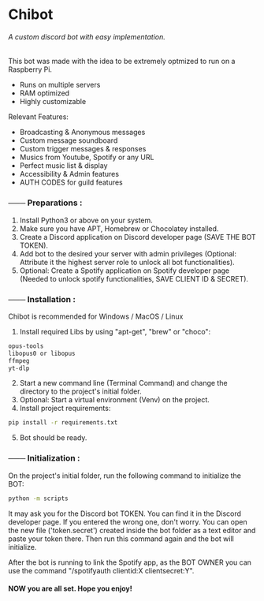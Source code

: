 # Chibot
###### A custom discord bot with easy implementation.

This bot was made with the idea to be extremely optmized to run on a Raspberry Pi.
- Runs on multiple servers
- RAM optimized
- Highly customizable

Relevant Features:
- Broadcasting & Anonymous messages
- Custom message soundboard
- Custom trigger messages & responses
- Musics from Youtube, Spotify or any URL
- Perfect music list & display
- Accessibility & Admin features
- AUTH CODES for guild features

### ─── Preparations :

1. Install Python3 or above on your system.
2. Make sure you have APT, Homebrew or Chocolatey installed.
3. Create a Discord application on Discord developer page (SAVE THE BOT TOKEN).
4. Add bot to the desired your server with admin privileges (Optional: Attribute it the highest server role to unlock all bot functionalities).
5. Optional: Create a Spotify application on Spotify developer page (Needed to unlock spotify functionalities, SAVE CLIENT ID & SECRET).

### ─── Installation :

Chibot is recommended for Windows / MacOS / Linux
1. Install required Libs by using "apt-get", "brew" or "choco":
```bash
opus-tools
libopus0 or libopus
ffmpeg
yt-dlp
```
2. Start a new command line (Terminal Command) and change the directory to the project's initial folder.
3. Optional: Start a virtual environment (Venv) on the project.
4. Install project requirements:
```bash
pip install -r requirements.txt
```
5. Bot should be ready.

### ─── Initialization :

On the project's initial folder, run the following command to initialize the BOT:
```bash
python -m scripts
```
It may ask you for the Discord bot TOKEN. You can find it in the Discord developer page.
If you entered the wrong one, don't worry. You can open the new file ('token.secret') created inside the bot folder as a text editor and paste your token there. Then run this command again and the bot will initialize.

After the bot is running to link the Spotify app, as the BOT OWNER you can use the command "/spotifyauth clientid:X clientsecret:Y".
#### NOW you are all set. Hope you enjoy!
